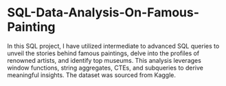 # SQL-Data-Analysis-On-Famous-Painting
In this SQL project, I have utilized intermediate to advanced SQL queries to unveil the stories behind famous paintings, delve into the profiles of renowned artists, and identify top museums. This analysis leverages window functions, string aggregates, CTEs, and subqueries to derive meaningful insights. The dataset was sourced from Kaggle.

